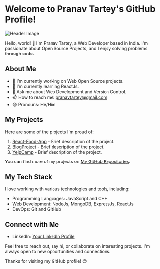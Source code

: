 # Welcome to Pranav Tartey's GitHub Profile!

![Header Image](header-image-link.png) <!-- Optional: Add a header image to personalize your profile -->

Hello, world! 👋 I'm Pranav Tartey, a Web Developer based in India. I'm passionate about Open Source Projects, and I enjoy solving problems through code.

## About Me

- 🔭 I’m currently working on Web Open Source projects.
- 🌱 I’m currently learning ReactJs.
- 💬 Ask me about Web Development and Version Control.
- 📫 How to reach me: pranavtartey@gmail.com
- 😄 Pronouns: He/Him

## My Projects

Here are some of the projects I'm proud of:

1. [React-Food-App](https://github.com/pranavtartey/ReactFoodApp) - Brief description of the project.
2. [BlogProject](https://github.com/pranavtartey/BlogProject) - Brief description of the project.
3. [YelpCamp](https://github.com/pranavtartey/YelpCamp) - Brief description of the project.

You can find more of my projects on [My GitHub Repositories](https://github.com/pranavtartey).

## My Tech Stack

I love working with various technologies and tools, including:

- Programming Languages: JavaScript and C++
- Web Development: NodeJs, MongoDB, ExpressJs, ReactJs
- DevOps: Git and GitHub

## Connect with Me
- LinkedIn: [Your LinkedIn Profile](https://www.linkedin.com/in/pranav-tartey-a7a95b213/)

Feel free to reach out, say hi, or collaborate on interesting projects. I'm always open to new opportunities and connections.

Thanks for visiting my GitHub profile! 😊
